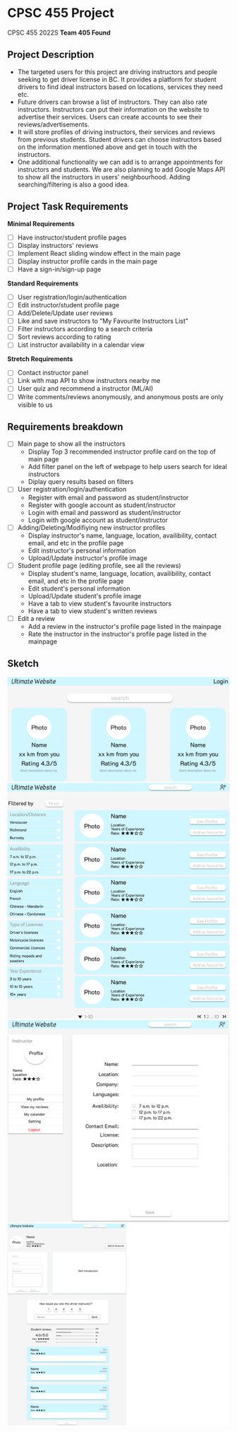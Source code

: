 # CPSC 455 Project
CPSC 455 2022S **Team 405 Found**
## Project Description
- The targeted users for this project are driving instructors and people seeking to get driver license in BC. It provides a platform for student drivers to find ideal instructors based on locations, services they need etc. 
- Future drivers can browse a list of instructors. They can also rate instructors. Instructors can put their information on the website to advertise their services. Users can create accounts to see their reviews/advertisements.
- It will store profiles of driving instructors, their services and reviews from previous students. Student drivers can choose instructors based on the information mentioned above and get in touch with the instructors. 
- One additional functionality we can add is to arrange appointments for instructors and students. We are also planning to add Google Maps API to show all the instructors in users' neighbourhood. Adding searching/filtering is also a good idea.

## Project Task Requirements
**Minimal Requirements**
  - [ ] Have instructor/student profile pages
  - [ ] Display instructors' reviews
  - [ ] Implement React sliding window effect in the main page
  - [ ] Display instructor profile cards in the main page
  - [ ] Have a sign-in/sign-up page

**Standard Requirements**
  - [ ] User registration/login/authentication
  - [ ] Edit instructor/student profile page
  - [ ] Add/Delete/Update user reviews
  - [ ] Like and save instructors to "My Favourite Instructors List"
  - [ ] Filter instructors according to a search criteria
  - [ ] Sort reviews according to rating
  - [ ] List instructor availability in a calendar view
 
 **Stretch Requirements**
 
  - [ ] Contact instructor panel
  - [ ] Link with map API to show instructors nearby me
  - [ ] User quiz and recommend a instructor (ML/AI)
  - [ ] Write comments/reviews anonymously, and anonymous posts are only visible to us

## Requirements breakdown
  - [ ] Main page to show all the instructors
    - Display Top 3 recommended instructor profile card on the top of main page
    - Add filter panel on the left of webpage to help users search for ideal instructors
    - Diplay query results based on filters
  - [ ] User registration/login/authentication
    - Register with email and password as student/instructor
    - Register with google account as student/instructor
    - Login with email and password as student/instructor
    - Login with google account as student/instructor
  - [ ] Adding/Deleting/Modifiying new instructor profiles
    - Display instructor's name, language, location, availibility, contact email, and etc in the profile page
    - Edit instructor's personal information
    - Upload/Update instructor's profile image
  - [ ] Student profile page (editing profile, see all the reviews)
    - Display student's name, language, location, availibility, contact email, and etc in the profile page
    - Edit student's personal information
    - Upload/Update student's profile image
    - Have a tab to view student's favourite instructors
    - Have a tab to view student's written reviews
  - [ ] Edit a review 
    - Add a review in the instructor's profile page listed in the mainpage
    - Rate the instructor in the instructor's profile page listed in the mainpage
    
## Sketch
![Screenshot](mainPage.png)
![MainpageScrolldown](Mainpage-Scrolldown.png)
![Profile-Intructor](Profile-Intructor.png)
![Viewpage-InstructorInfoReview](Viewpage-InstructorInfoReview.png)
